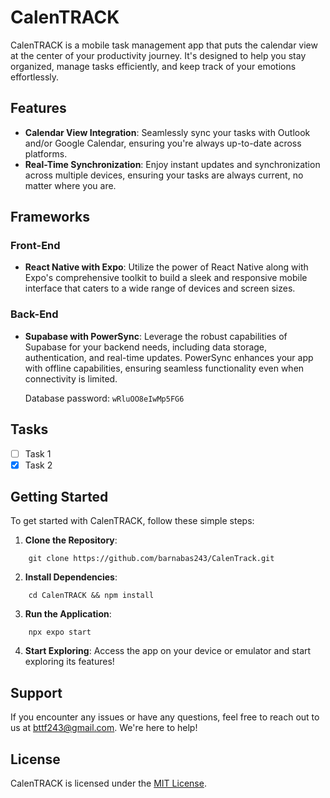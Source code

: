 # CalenTRACK

CalenTRACK is a mobile task management app that puts the calendar view at the center of your productivity journey. It's designed to help you stay organized, manage tasks efficiently, and keep track of your emotions effortlessly.

## Features

- **Calendar View Integration**:
  Seamlessly sync your tasks with Outlook and/or Google Calendar, ensuring you're always up-to-date across platforms.
- **Real-Time Synchronization**:
  Enjoy instant updates and synchronization across multiple devices, ensuring your tasks are always current, no matter where you are.

## Frameworks

### Front-End

- **React Native with Expo**:
  Utilize the power of React Native along with Expo's comprehensive toolkit to build a sleek and responsive mobile interface that caters to a wide range of devices and screen sizes.

### Back-End

- **Supabase with PowerSync**:
  Leverage the robust capabilities of Supabase for your backend needs, including data storage, authentication, and real-time updates. PowerSync enhances your app with offline capabilities, ensuring seamless functionality even when connectivity is limited.

  Database password: `wRluOO8eIwMp5FG6`

## Tasks

- [ ] Task 1
- [x] Task 2

## Getting Started

To get started with CalenTRACK, follow these simple steps:

1. **Clone the Repository**:

```
    git clone https://github.com/barnabas243/CalenTrack.git
```

2. **Install Dependencies**:

```
    cd CalenTRACK && npm install
```

3. **Run the Application**:

```
    npx expo start
```

4. **Start Exploring**: Access the app on your device or emulator and start exploring its features!

## Support

If you encounter any issues or have any questions, feel free to reach out to us at [bttf243@gmail.com](mailto:bttf243@gmail.com). We're here to help!

## License

CalenTRACK is licensed under the [MIT License](LICENSE).
